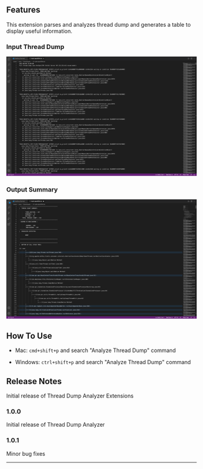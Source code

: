 ## Features

This extension parses and analyzes thread dump and generates a table to display useful information.

### Input Thread Dump
![INPUT](/images/input.png)

### Output Summary 
![OUTPUT](/images/output.png)


## How To Use

* Mac: ```cmd+shift+p``` and 
search "Analyze Thread Dump" command

* Windows: ```ctrl+shift+p``` and 
search "Analyze Thread Dump" command

## Release Notes

Initial release of Thread Dump Analyzer Extensions

### 1.0.0

Initial release of Thread Dump Analyzer

### 1.0.1

Minor bug fixes


-----------------------------------------------------------------------------------------------------------
